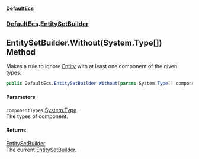 #### [DefaultEcs](./index.md 'index')
### [DefaultEcs](./DefaultEcs.md 'DefaultEcs').[EntitySetBuilder](./DefaultEcs-EntitySetBuilder.md 'DefaultEcs.EntitySetBuilder')
## EntitySetBuilder.Without(System.Type[]) Method
Makes a rule to ignore [Entity](./DefaultEcs-Entity.md 'DefaultEcs.Entity') with at least one component of the given types.  
```C#
public DefaultEcs.EntitySetBuilder Without(params System.Type[] componentTypes);
```
#### Parameters
<a name='DefaultEcs-EntitySetBuilder-Without(System-Type--)-componentTypes'></a>
`componentTypes` [System.Type](https://docs.microsoft.com/en-us/dotnet/api/System.Type 'System.Type')  
The types of component.  
  
#### Returns
[EntitySetBuilder](./DefaultEcs-EntitySetBuilder.md 'DefaultEcs.EntitySetBuilder')  
The current [EntitySetBuilder](./DefaultEcs-EntitySetBuilder.md 'DefaultEcs.EntitySetBuilder').  
